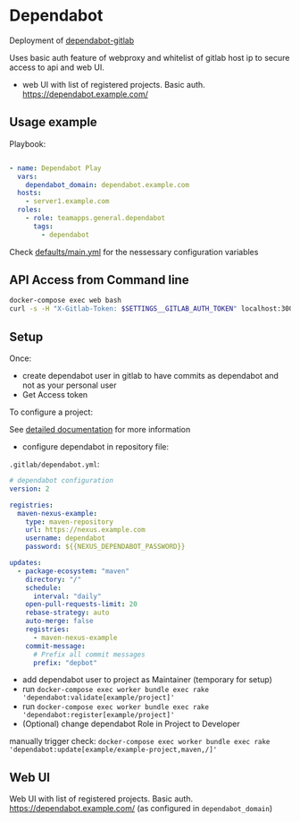 # Dependabot

Deployment of [dependabot-gitlab](https://gitlab.com/dependabot-gitlab/dependabot)

Uses basic auth feature of webproxy and whitelist of gitlab host ip to secure access to api and web UI.

* web UI with list of registered projects. Basic auth. https://dependabot.example.com/

## Usage example

Playbook:

~~~yaml

- name: Dependabot Play
  vars:
    dependabot_domain: dependabot.example.com
  hosts:
    - server1.example.com
  roles:
    - role: teamapps.general.dependabot
      tags:
        - dependabot
~~~

Check [defaults/main.yml](defaults/main.yml) for the nessessary configuration variables

## API Access from Command line

~~~bash
docker-compose exec web bash
curl -s -H "X-Gitlab-Token: $SETTINGS__GITLAB_AUTH_TOKEN" localhost:3000/api/projects | python -m json.tool
~~~

## Setup

Once:

* create dependabot user in gitlab to have commits as dependabot and not as your personal user
* Get Access token

To configure a project:

See [detailed documentation](https://gitlab.com/dependabot-gitlab/dependabot#dependabotyml) for more information

* configure dependabot in repository file:

`.gitlab/dependabot.yml`:

~~~yaml
# dependabot configuration
version: 2

registries:
  maven-nexus-example:
    type: maven-repository
    url: https://nexus.example.com
    username: dependabot
    password: ${{NEXUS_DEPENDABOT_PASSWORD}}

updates:
  - package-ecosystem: "maven"
    directory: "/"
    schedule:
      interval: "daily"
    open-pull-requests-limit: 20
    rebase-strategy: auto
    auto-merge: false
    registries:
      - maven-nexus-example
    commit-message:
      # Prefix all commit messages
      prefix: "depbot"
~~~

* add dependabot user to project as Maintainer (temporary for setup)
* run `docker-compose exec worker bundle exec rake 'dependabot:validate[example/project]'`
* run `docker-compose exec worker bundle exec rake 'dependabot:register[example/project]'`
* (Optional) change dependabot Role in Project to Developer

manually trigger check: `docker-compose exec worker bundle exec rake 'dependabot:update[example/example-project,maven,/]'`

## Web UI

Web UI with list of registered projects. Basic auth. <https://dependabot.example.com/> (as configured in `dependabot_domain`)
